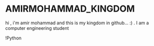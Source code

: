 # AMIRMOHAMMAD_KINGDOM
hi , i'm amir mohammad and this is my kingdom in github... :) . I am a computer engineering student

!Python
